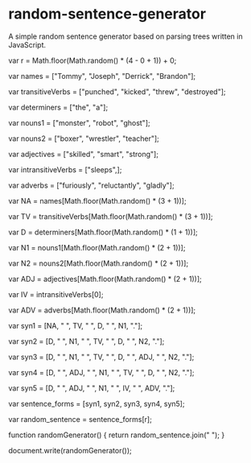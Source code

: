 # random-sentence-generator
A simple random sentence generator based on parsing trees written in JavaScript.


var r = Math.floor(Math.random() * (4 - 0 + 1)) + 0;

var names = ["Tommy", "Joseph", "Derrick", "Brandon"];

var transitiveVerbs = ["punched", "kicked", "threw", "destroyed"];

var determiners = ["the", "a"];

var nouns1 = ["monster", "robot", "ghost"];

var nouns2 = ["boxer", "wrestler", "teacher"];

var adjectives = ["skilled", "smart", "strong"];

var intransitiveVerbs = ["sleeps",];

var adverbs = ["furiously", "reluctantly", "gladly"];



var NA = names[Math.floor(Math.random() * (3 + 1))];

var TV = transitiveVerbs[Math.floor(Math.random() * (3 + 1))];

var D = determiners[Math.floor(Math.random() * (1 + 1))];

var N1 = nouns1[Math.floor(Math.random() * (2 + 1))];

var N2 = nouns2[Math.floor(Math.random() * (2 + 1))];

var ADJ = adjectives[Math.floor(Math.random() * (2 + 1))];

var IV = intransitiveVerbs[0];

var ADV = adverbs[Math.floor(Math.random() * (2 + 1))];



var syn1 = [NA, " ", TV, " ", D, " ", N1, "."];

var syn2 = [D, " ", N1, " ", TV, " ", D, " ", N2, "."];

var syn3 = [D, " ", N1, " ", TV, " ", D, " ", ADJ, " ", N2, "."];

var syn4 = [D, " ", ADJ, " ", N1, " ", TV, " ", D, " ", N2, "."];

var syn5 = [D, " ", ADJ, " ", N1, " ", IV, " ", ADV, "."];




var sentence_forms = [syn1, syn2, syn3, syn4, syn5];

var random_sentence = sentence_forms[r];



function randomGenerator() {
    return random_sentence.join(" ");
}

document.write(randomGenerator());
